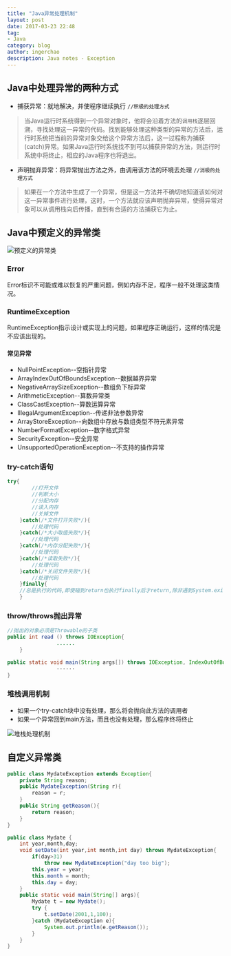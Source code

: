 ```yaml
---
title: "Java异常处理机制"
layout: post
date: 2017-03-23 22:48
tag:
- Java
category: blog
author: ingerchao
description: Java notes - Exception
---
```


## Java中处理异常的两种方式

* 捕获异常：就地解决，并使程序继续执行 `//积极的处理方式`

>当Java运行时系统得到一个异常对象时，他将会沿着方法的`调用栈`逐层回溯，寻找处理这一异常的代码。找到能够处理这种类型的异常的方法后，运行时系统把当前的异常对象交给这个异常方法后，这一过程称为捕获(catch)异常。如果Java运行时系统找不到可以捕获异常的方法，则运行时系统中将终止，相应的Java程序也将退出。

* 声明抛弃异常：将异常抛出方法之外，由调用该方法的环境去处理 `//消极的处理方式`

>如果在一个方法中生成了一个异常，但是这一方法并不确切地知道该如何对这一异常事件进行处理，这时，一个方法就应该声明抛弃异常，使得异常对象可以从调用栈向后传播，直到有合适的方法捕获它为止。

## Java中预定义的异常类

![预定义的异常类](http://img.blog.csdn.net/20170323190427885?watermark/2/text/aHR0cDovL2Jsb2cuY3Nkbi5uZXQvSm9raTIzMw==/font/5a6L5L2T/fontsize/400/fill/I0JBQkFCMA==/dissolve/70/gravity/SouthEast)

### Error

Error标识不可能或难以恢复的严重问题，例如内存不足，程序一般不处理这类情况。

### RuntimeException

RuntimeException指示设计或实现上的问题，如果程序正确运行，这样的情况是不应该出现的。

#### 常见异常

* NullPointException--空指针异常
* ArrayIndexOutOfBoundsException--数据越界异常
* NegativeArraySizeException--数组负下标异常
* ArithmeticException--算数异常类
* ClassCastException--算数运算异常
* IllegalArgumentException--传递非法参数异常
* ArrayStoreException--向数组中存放与数组类型不符元素异常
* NumberFormatException--数字格式异常
* SecurityException--安全异常
* UnsupportedOperationException--不支持的操作异常

### try-catch语句

```Java
try{
        //打开文件
        //判断大小
        //分配内存
        //读入内存
        //关掉文件
    }catch(/*文件打开失败*/){
        //处理代码
    }catch(/*大小取值失败*/){
        //处理代码
    }catch(/*内存分配失败*/){
        //处理代码
    }catch(/*读取失败*/){
        //处理代码
    }catch(/*关闭文件失败*/){
        //处理代码
    }finally{
    //总是执行的代码,即使碰到return也执行finally后才return,除非遇到System.exit()，程序会立刻退出  
    }
```

### throw/throws抛出异常

```Java
//抛出的对象必须是Throwable的子类
public int read () throws IOException{
                ......
    }

public static void main(String args[]) throws IOException, IndexOutOfBoundsException {
                ······
}
```

### 堆栈调用机制

* 如果一个try-catch块中没有处理，那么将会抛向此方法的调用者
* 如果一个异常回到main方法，而且也没有处理，那么程序终将终止

![堆栈处理机制](http://img.blog.csdn.net/20170323211705302?watermark/2/text/aHR0cDovL2Jsb2cuY3Nkbi5uZXQvSm9raTIzMw==/font/5a6L5L2T/fontsize/400/fill/I0JBQkFCMA==/dissolve/70/gravity/SouthEast)

## 自定义异常类

```Java
public class MydateException extends Exception{
    private String reason;
    public MydateException(String r){
        reason = r;
    }
    public String getReason(){
        return reason;
    }
}

public class Mydate {
    int year,month,day;
    void setDate(int year,int month,int day) throws MydateException{
        if(day>31)
            throw new MydateException("day too big");
        this.year = year;
        this.month = month;
        this.day = day;
    }
    public static void main(String[] args){
        Mydate t = new Mydate();
        try {
            t.setDate(2001,1,100);
        }catch (MydateException e){
            System.out.println(e.getReason());
        }
    }
}
```
